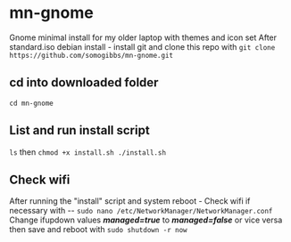 # mn-gnome
Gnome minimal install for my older laptop with themes and icon set
After standard.iso debian install - install git and clone this repo with `git clone https://github.com/somogibbs/mn-gnome.git` 
## cd into downloaded folder 
`cd mn-gnome`
## List and run install script
`ls` then `chmod +x install.sh ./install.sh`
## Check wifi
After running the "install" script and system reboot -
Check wifi if necessary with -- `sudo nano /etc/NetworkManager/NetworkManager.conf`
Change ifupdown values ***managed=true*** to ***managed=false*** or vice versa then save and reboot with `sudo shutdown -r now`


